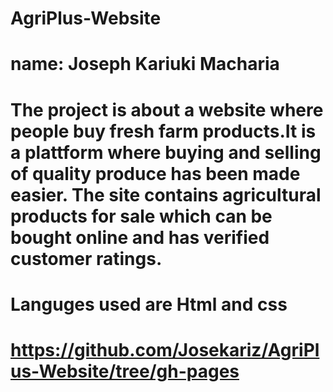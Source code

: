 # AgriPlus-Website
# name: Joseph Kariuki Macharia
# The project is about a website where people buy fresh farm products.It is a plattform where buying and selling of quality produce has been made easier. The site contains agricultural products for sale which can be bought online and has verified customer ratings.

# Languges used are Html and css 
# https://github.com/Josekariz/AgriPlus-Website/tree/gh-pages